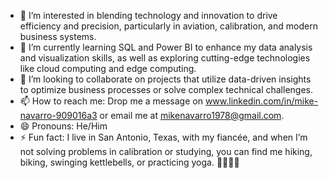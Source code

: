 - 👀 I’m interested in blending technology and innovation to drive efficiency and precision, particularly in aviation, calibration, and modern business systems.  
- 🌱 I’m currently learning SQL and Power BI to enhance my data analysis and visualization skills, as well as exploring cutting-edge technologies like cloud computing and edge computing.  
- 💞️ I’m looking to collaborate on projects that utilize data-driven insights to optimize business processes or solve complex technical challenges.  
- 📫 How to reach me: Drop me a message on www.linkedin.com/in/mike-navarro-909016a3 or email me at mikenavarro1978@gmail.com.  
- 😄 Pronouns: He/Him  
- ⚡ Fun fact: I live in San Antonio, Texas, with my fiancée, and when I’m not solving problems in calibration or studying, you can find me hiking, biking, swinging kettlebells, or practicing yoga. 🚴‍♂️🧘‍♂️  

<!---
mikenavarro1978/mikenavarro1978 is a ✨ special ✨ repository because its `README.md` (this file) appears on your GitHub profile.
You can click the Preview link to take a look at your changes.
--->

